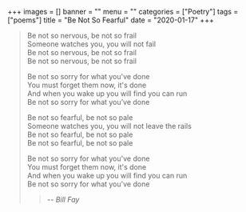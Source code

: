 +++
images = []
banner = ""
menu = ""
categories = ["Poetry"]
tags = ["poems"]
title = "Be Not So Fearful"
date = "2020-01-17"
+++

> Be not so nervous, be not so frail  
> Someone watches you, you will not fail  
> Be not so nervous, be not so frail  
> Be not so nervous, be not so frail  
>
> Be not so sorry for what you've done  
> You must forget them now, it's done  
> And when you wake up you will find you can run  
> Be not so sorry for what you’ve done  
>
> Be not so fearful, be not so pale  
> Someone watches you, you will not leave the rails  
> Be not so fearful, be not so pale  
> Be not so fearful, be not so pale  
>
> Be not so sorry for what you've done  
> You must forget them now, it's done  
> And when you wake up you will find you can run  
> Be not so sorry for what you've done  
>
> > -- <cite>Bill Fay</cite>
